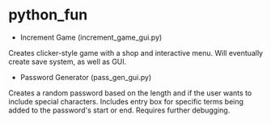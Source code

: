 # python_fun

- Increment Game (increment_game_gui.py)

Creates clicker-style game with a shop and interactive menu.
Will eventually create save system, as well as GUI.

- Password Generator (pass_gen_gui.py)

Creates a random password based on the length and if the user wants to include special characters.
Includes entry box for specific terms being added to the password's start or end.
Requires further debugging.
